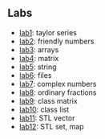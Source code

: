## Labs

- [lab1](https://github.com/KozlovaNastya/BSU/tree/main/fundamentals/labs/lab1): taylor series
- [lab2](https://github.com/KozlovaNastya/BSU/tree/main/fundamentals/labs/lab2): friendly numbers
- [lab3](https://github.com/KozlovaNastya/BSU/tree/main/fundamentals/labs/lab3): arrays
- [lab4](https://github.com/KozlovaNastya/BSU/tree/main/fundamentals/labs/lab4): matrix
- [lab5](https://github.com/KozlovaNastya/BSU/tree/main/fundamentals/labs/lab5): string
- [lab6](https://github.com/KozlovaNastya/BSU/tree/main/fundamentals/labs/lab6): files
- [lab7](https://github.com/KozlovaNastya/BSU/tree/main/fundamentals/labs/lab7): complex numbers
- [lab8](https://github.com/KozlovaNastya/BSU/tree/main/fundamentals/labs/lab8): ordinary fractions
- [lab9](https://github.com/KozlovaNastya/BSU/tree/main/fundamentals/labs/lab9): class matrix
- [lab10](https://github.com/KozlovaNastya/BSU/tree/main/fundamentals/labs/lab10): class list
- [lab11](https://github.com/KozlovaNastya/BSU/tree/main/fundamentals/labs/lab11): STL vector
- [lab12](https://github.com/KozlovaNastya/BSU/tree/main/fundamentals/labs/lab12): STL set, map 
